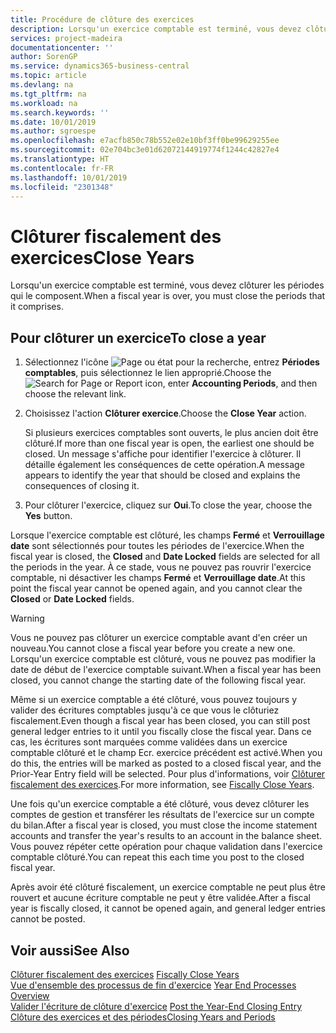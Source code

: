 ```yaml
---
title: Procédure de clôture des exercices
description: Lorsqu'un exercice comptable est terminé, vous devez clôturer les périodes qui le composent.
services: project-madeira
documentationcenter: ''
author: SorenGP
ms.service: dynamics365-business-central
ms.topic: article
ms.devlang: na
ms.tgt_pltfrm: na
ms.workload: na
ms.search.keywords: ''
ms.date: 10/01/2019
ms.author: sgroespe
ms.openlocfilehash: e7acfb850c78b552e02e10bf3ff0be99629255ee
ms.sourcegitcommit: 02e704bc3e01d62072144919774f1244c42827e4
ms.translationtype: HT
ms.contentlocale: fr-FR
ms.lasthandoff: 10/01/2019
ms.locfileid: "2301348"
---
```

# <a name="close-years"></a><span data-ttu-id="2bc04-103">Clôturer fiscalement des exercices</span><span class="sxs-lookup"><span data-stu-id="2bc04-103">Close Years</span></span>
<span data-ttu-id="2bc04-104">Lorsqu'un exercice comptable est terminé, vous devez clôturer les périodes qui le composent.</span><span class="sxs-lookup"><span data-stu-id="2bc04-104">When a fiscal year is over, you must close the periods that it comprises.</span></span>  

## <a name="to-close-a-year"></a><span data-ttu-id="2bc04-105">Pour clôturer un exercice</span><span class="sxs-lookup"><span data-stu-id="2bc04-105">To close a year</span></span>  

1.  <span data-ttu-id="2bc04-106">Sélectionnez l'icône ![Page ou état pour la recherche](../../media/ui-search/search_small.png "Page ou état pour la recherche"), entrez **Périodes comptables**, puis sélectionnez le lien approprié.</span><span class="sxs-lookup"><span data-stu-id="2bc04-106">Choose the ![Search for Page or Report](../../media/ui-search/search_small.png "Search for Page or Report icon") icon, enter **Accounting Periods**, and then choose the relevant link.</span></span>  
2.  <span data-ttu-id="2bc04-107">Choisissez l'action **Clôturer exercice**.</span><span class="sxs-lookup"><span data-stu-id="2bc04-107">Choose the **Close Year** action.</span></span>  

    <span data-ttu-id="2bc04-108">Si plusieurs exercices comptables sont ouverts, le plus ancien doit être clôturé.</span><span class="sxs-lookup"><span data-stu-id="2bc04-108">If more than one fiscal year is open, the earliest one should be closed.</span></span> <span data-ttu-id="2bc04-109">Un message s'affiche pour identifier l'exercice à clôturer. Il détaille également les conséquences de cette opération.</span><span class="sxs-lookup"><span data-stu-id="2bc04-109">A message appears to identify the year that should be closed and explains the consequences of closing it.</span></span>  

3.  <span data-ttu-id="2bc04-110">Pour clôturer l'exercice, cliquez sur **Oui**.</span><span class="sxs-lookup"><span data-stu-id="2bc04-110">To close the year, choose the **Yes** button.</span></span>  

<span data-ttu-id="2bc04-111">Lorsque l'exercice comptable est clôturé, les champs **Fermé** et **Verrouillage date** sont sélectionnés pour toutes les périodes de l'exercice.</span><span class="sxs-lookup"><span data-stu-id="2bc04-111">When the fiscal year is closed, the **Closed** and **Date Locked** fields are selected for all the periods in the year.</span></span> <span data-ttu-id="2bc04-112">À ce stade, vous ne pouvez pas rouvrir l'exercice comptable, ni désactiver les champs **Fermé** et **Verrouillage date**.</span><span class="sxs-lookup"><span data-stu-id="2bc04-112">At this point the fiscal year cannot be opened again, and you cannot clear the **Closed** or **Date Locked** fields.</span></span>  

> [!WARNING]  
> <span data-ttu-id="2bc04-113">Vous ne pouvez pas clôturer un exercice comptable avant d'en créer un nouveau.</span><span class="sxs-lookup"><span data-stu-id="2bc04-113">You cannot close a fiscal year before you create a new one.</span></span> <span data-ttu-id="2bc04-114">Lorsqu'un exercice comptable est clôturé, vous ne pouvez pas modifier la date de début de l'exercice comptable suivant.</span><span class="sxs-lookup"><span data-stu-id="2bc04-114">When a fiscal year has been closed, you cannot change the starting date of the following fiscal year.</span></span>  

<span data-ttu-id="2bc04-115">Même si un exercice comptable a été clôturé, vous pouvez toujours y valider des écritures comptables jusqu'à ce que vous le clôturiez fiscalement.</span><span class="sxs-lookup"><span data-stu-id="2bc04-115">Even though a fiscal year has been closed, you can still post general ledger entries to it until you fiscally close the fiscal year.</span></span> <span data-ttu-id="2bc04-116">Dans ce cas, les écritures sont marquées comme validées dans un exercice comptable clôturé et le champ Ecr. exercice précédent est activé.</span><span class="sxs-lookup"><span data-stu-id="2bc04-116">When you do this, the entries will be marked as posted to a closed fiscal year, and the Prior-Year Entry field will be selected.</span></span> <span data-ttu-id="2bc04-117">Pour plus d'informations, voir [Clôturer fiscalement des exercices](how-to-fiscally-close-years.md).</span><span class="sxs-lookup"><span data-stu-id="2bc04-117">For more information, see [Fiscally Close Years](how-to-fiscally-close-years.md).</span></span>  

<span data-ttu-id="2bc04-118">Une fois qu'un exercice comptable a été clôturé, vous devez clôturer les comptes de gestion et transférer les résultats de l'exercice sur un compte du bilan.</span><span class="sxs-lookup"><span data-stu-id="2bc04-118">After a fiscal year is closed, you must close the income statement accounts and transfer the year's results to an account in the balance sheet.</span></span> <span data-ttu-id="2bc04-119">Vous pouvez répéter cette opération pour chaque validation dans l'exercice comptable clôturé.</span><span class="sxs-lookup"><span data-stu-id="2bc04-119">You can repeat this each time you post to the closed fiscal year.</span></span>  

<span data-ttu-id="2bc04-120">Après avoir été clôturé fiscalement, un exercice comptable ne peut plus être rouvert et aucune écriture comptable ne peut y être validée.</span><span class="sxs-lookup"><span data-stu-id="2bc04-120">After a fiscal year is fiscally closed, it cannot be opened again, and general ledger entries cannot be posted.</span></span>  

## <a name="see-also"></a><span data-ttu-id="2bc04-121">Voir aussi</span><span class="sxs-lookup"><span data-stu-id="2bc04-121">See Also</span></span>  
 <span data-ttu-id="2bc04-122">[Clôturer fiscalement des exercices](how-to-fiscally-close-years.md) </span><span class="sxs-lookup"><span data-stu-id="2bc04-122">[Fiscally Close Years](how-to-fiscally-close-years.md) </span></span>  
 <span data-ttu-id="2bc04-123">[Vue d'ensemble des processus de fin d'exercice](year-end-processes-overview.md) </span><span class="sxs-lookup"><span data-stu-id="2bc04-123">[Year End Processes Overview](year-end-processes-overview.md) </span></span>  
 <span data-ttu-id="2bc04-124">[Valider l'écriture de clôture d'exercice](how-to-post-the-year-end-closing-entry.md) </span><span class="sxs-lookup"><span data-stu-id="2bc04-124">[Post the Year-End Closing Entry](how-to-post-the-year-end-closing-entry.md) </span></span>  
 [<span data-ttu-id="2bc04-125">Clôture des exercices et des périodes</span><span class="sxs-lookup"><span data-stu-id="2bc04-125">Closing Years and Periods</span></span>](../../year-close-years-periods.md)
